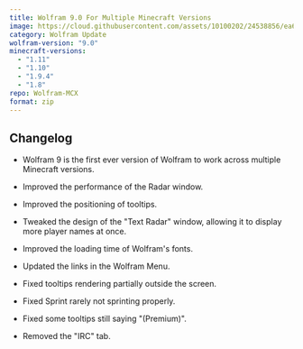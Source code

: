 ```yaml
---
title: Wolfram 9.0 For Multiple Minecraft Versions
image: https://cloud.githubusercontent.com/assets/10100202/24538856/ea6dd588-15eb-11e7-9575-6855cc3a4745.jpg
category: Wolfram Update
wolfram-version: "9.0"
minecraft-versions:
  - "1.11"
  - "1.10"
  - "1.9.4"
  - "1.8"
repo: Wolfram-MCX
format: zip
---
```

## Changelog

- Wolfram 9 is the first ever version of Wolfram to work across multiple Minecraft versions.

- Improved the performance of the Radar window.

- Improved the positioning of tooltips.

- Tweaked the design of the "Text Radar" window, allowing it to display more player names at once.

- Improved the loading time of Wolfram's fonts.

- Updated the links in the Wolfram Menu.

- Fixed tooltips rendering partially outside the screen.

- Fixed Sprint rarely not sprinting properly.

- Fixed some tooltips still saying "(Premium)".

- Removed the "IRC" tab.
